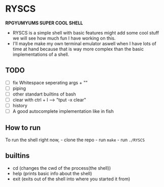 # RYSCS

**RPGYUMYUMS SUPER COOL SHELL**

- RYSCS is a simple shell with basic features might add some cool stuff we will see how much fun I have working on this.
- I'll maybe make my own terminal emulator aswell when I have lots of time at hand because that is way more complex than the basic implementations of a shell.


## TODO
- [ ] fix Whitespace seperating args + ""
- [ ] piping 
- [ ] other standart builtins of bash 
- [ ] clear with ctrl + l --> "tput -x clear" 
- [ ] history
- [ ] A good autocomplete implementation like in fish

## How to run
To run the shell right now, 
    - clone the repo
    - run ```make```
    - run ```./RYSCS```

## builtins
- cd (changes the cwd of the process(the shell))
- help (prints basic info about the shell)
- exit (exits out of the shell into where you started it from)
